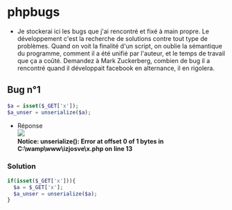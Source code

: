 # phpbugs
- Je stockerai ici les bugs que j'ai rencontré et fixé à main propre. Le développement c'est la recherche de solutions contre tout type de problèmes. Quand on voit la finalité d'un script, on oublie la sémantique du programme, comment il a été unifié par l'auteur, et le temps de travail que ça a coûté. Demandez à Mark Zuckerberg, combien de bug il a rencontré quand il développait facebook en alternance, il en rigolera. 
## Bug n°1
```PHP
$a = isset($_GET['x']);
$a_unser = unserialize($a);
```
- Réponse <br/>
<img src="https://media.discordapp.net/attachments/772278494977196032/772279077495111680/unknown.png"/><br/>
**Notice: unserialize(): Error at offset 0 of 1 bytes in C:\wamp\www\izjosve\x.php on line 13**
### Solution
```PHP
if(isset($_GET['x'])){
  $a = $_GET['x'];
  $a_unser = unserialize($a);
}
```
